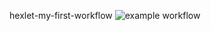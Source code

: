  hexlet-my-first-workflow
![example workflow](https://github.com/Ekaterina31415/hexlet-my-first-workflow/actions/workflows/hello-world.yml/badge.svg)